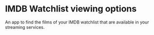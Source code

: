 # IMDB Watchlist viewing options

An app to find the films of your IMDB watchlist that are available in your streaming services.